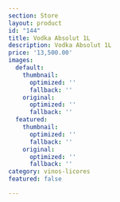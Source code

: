 ```yaml
---
section: Store
layout: product
id: "144"
title: Vodka Absolut 1L
description: Vodka Absolut 1L
price: '13,500.00'
images:
  default:
    thumbnail:
      optimized: ''
      fallback: ''
    original:
      optimized: ''
      fallback: ''
  featured:
    thumbnail:
      optimized: ''
      fallback: ''
    original:
      optimized: ''
      fallback: ''
category: vinos-licores
featured: false

---
```

